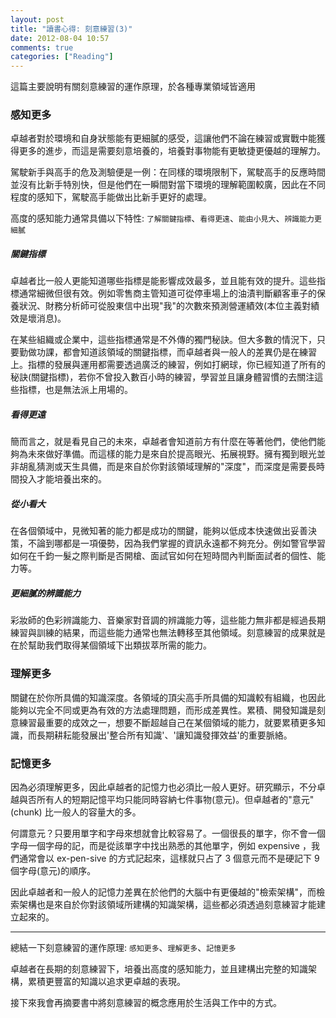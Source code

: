 ```yaml
---
layout: post
title: "讀書心得: 刻意練習(3)"
date: 2012-08-04 10:57
comments: true
categories: ["Reading"]
---
```

這篇主要說明有關刻意練習的運作原理，於各種專業領域皆適用

<!-- more -->

### 感知更多

卓越者對於環境和自身狀態能有更細膩的感受，這讓他們不論在練習或實戰中能獲得更多的進步，而這是需要刻意培養的，培養對事物能有更敏捷更優越的理解力。

駕駛新手與高手的危及測驗便是一例：在同樣的環境限制下，駕駛高手的反應時間並沒有比新手特別快，但是他們在一瞬間對當下環境的理解範圍較廣，因此在不同程度的感知下，駕駛高手能做出比新手更好的處理。

高度的感知能力通常具備以下特性: `了解關鍵指標`、`看得更遠`、`能由小見大`、`辨識能力更細膩`

##### 關鍵指標

卓越者比一般人更能知道哪些指標是能影響成效最多，並且能有效的提升。這些指標通常細微但很有效。例如零售商主管知道可從停車場上的油漬判斷顧客車子的保養狀況、財務分析師可從股東信中出現"我"的次數來預測營運績效(本位主義對績效是壞消息)。

在某些組織或企業中，這些指標通常是不外傳的獨門秘訣。但大多數的情況下，只要勤做功課，都會知道該領域的關鍵指標，而卓越者與一般人的差異仍是在練習上。指標的發展與運用都需要透過廣泛的練習，例如打網球，你已經知道了所有的秘訣(關鍵指標)，若你不曾投入數百小時的練習，學習並且讓身體習慣的去關注這些指標，也是無法派上用場的。

##### 看得更遠

簡而言之，就是看見自己的未來，卓越者會知道前方有什麼在等著他們，使他們能夠為未來做好準備。而這樣的能力是來自於提高眼光、拓展視野。擁有獨到眼光並非胡亂猜測或天生具備，而是來自於你對該領域理解的"深度"，而深度是需要長時間投入才能培養出來的。

##### 從小看大

在各個領域中，見微知著的能力都是成功的關鍵，能夠以低成本快速做出妥善決策，不論到哪都是一項優勢，因為我們掌握的資訊永遠都不夠充分。例如警官學習如何在千鈞一髮之際判斷是否開槍、面試官如何在短時間內判斷面試者的個性、能力等。


##### 更細膩的辨識能力 

彩妝師的色彩辨識能力、音樂家對音調的辨識能力等，這些能力無非都是經過長期練習與訓練的結果，而這些能力通常也無法轉移至其他領域。刻意練習的成果就是在於幫助我們取得某個領域下出類拔萃所需的能力。

### 理解更多

關鍵在於你所具備的知識深度。各領域的頂尖高手所具備的知識較有組織，也因此能夠以完全不同或更為有效的方法處理問題，而形成差異性。累積、開發知識是刻意練習最重要的成效之一，想要不斷超越自己在某個領域的能力，就要累積更多知識，而長期耕耘能發展出'整合所有知識'、'讓知識發揮效益'的重要脈絡。

### 記憶更多

因為必須理解更多，因此卓越者的記憶力也必須比一般人更好。研究顯示，不分卓越與否所有人的短期記憶平均只能同時容納七件事物(意元)。但卓越者的"意元" (chunk) 比一般人的容量大的多。

何謂意元？只要用單字和字母來想就會比較容易了。一個很長的單字，你不會一個字母一個字母的記，而是從該單字中找出熟悉的其他單字，例如 expensive ，我們通常會以 ex-pen-sive 的方式記起來，這樣就只占了 3 個意元而不是硬記下 9 個字母(意元)的順序。

因此卓越者和一般人的記憶力差異在於他們的大腦中有更優越的"檢索架構"，而檢索架構也是來自於你對該領域所建構的知識架構，這些都必須透過刻意練習才能建立起來的。

------------------
  
總結一下刻意練習的運作原理: `感知更多`、`理解更多`、`記憶更多`
  
卓越者在長期的刻意練習下，培養出高度的感知能力，並且建構出完整的知識架構，累積更豐富的知識以追求更卓越的表現。

接下來我會再摘要書中將刻意練習的概念應用於生活與工作中的方式。

